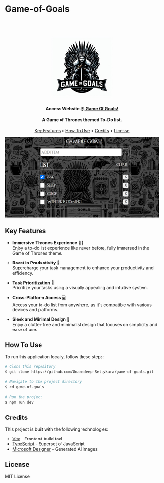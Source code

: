 # Game-of-Goals

<h1 align="center">
  <br>
  <img src="./logo.jpeg" alt="Game of Goals" width="200">
  <br>
</h1>
<h4 align="center">Access Website @<a href= "https://gnanadeep-settykara.github.io/Game-of-Goals/"> Game Of Goals!</a></h4>
<h4 align="center">A Game of Thrones themed To-Do list.</h4>


<p align="center">
  <a href="#key-features">Key Features</a> •
  <a href="#how-to-use">How To Use</a> •
  <a href="#credits">Credits</a> •
  <a href="#license">License</a>
</p>

![screenshot](./screenshot.png)

## Key Features

- **Immersive Thrones Experience 👑🐉**  
  Enjoy a to-do list experience like never before, fully immersed in the Game of Thrones theme.

- **Boost in Productivity 🚀**  
  Supercharge your task management to enhance your productivity and efficiency.
  
- **Task Prioritization 🎯**  
  Prioritize your tasks using a visually appealing and intuitive system.
  
- **Cross-Platform Access 💻**  
  Access your to-do list from anywhere, as it's compatible with various devices and platforms.

- **Sleek and Minimal Design** 💫  
  Enjoy a clutter-free and minimalist design that focuses on simplicity and ease of use.


## How To Use

To run this application locally, follow these steps:

```bash
# Clone this repository
$ git clone https://github.com/Gnanadeep-Settykara/game-of-goals.git

# Navigate to the project directory
$ cd game-of-goals

# Run the project
$ npm run dev
```

## Credits

This project is built with the following technologies:

- [Vite](https://vitejs.dev/) - Frontend build tool
- [TypeScript](https://www.typescriptlang.org/) - Superset of JavaScript
- [Microsoft Designer](https://designer.microsoft.com/) - Generated AI Images

## License
MIT License

